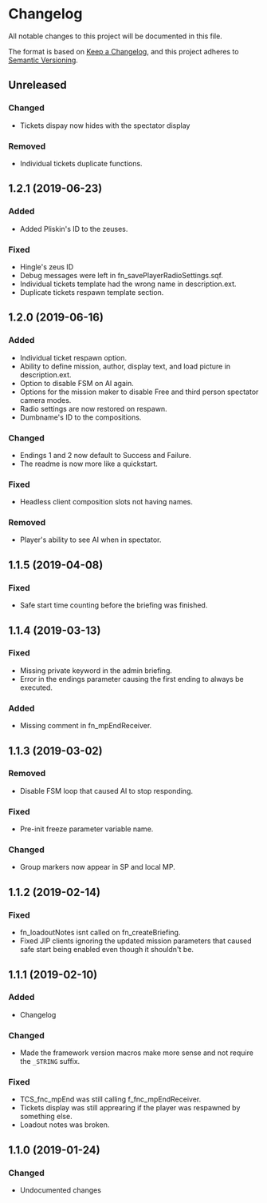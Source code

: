 # Changelog
All notable changes to this project will be documented in this file.

The format is based on [Keep a Changelog](https://keepachangelog.com/en/1.0.0/),
and this project adheres to [Semantic Versioning](https://semver.org/spec/v2.0.0.html).

## Unreleased
### Changed
* Tickets dispay now hides with the spectator display

### Removed
* Individual tickets duplicate functions.

## 1.2.1 (2019-06-23)
### Added
* Added Pliskin's ID to the zeuses.

### Fixed
* Hingle's zeus ID
* Debug messages were left in fn_savePlayerRadioSettings.sqf.
* Individual tickets template had the wrong name in description.ext.
* Duplicate tickets respawn template section.

## 1.2.0 (2019-06-16)
### Added
* Individual ticket respawn option.
* Ability to define mission, author, display text, and load picture in description.ext.
* Option to disable FSM on AI again.
* Options for the mission maker to disable Free and third person spectator camera modes.
* Radio settings are now restored on respawn.
* Dumbname's ID to the compositions.

### Changed
* Endings 1 and 2 now default to Success and Failure.
* The readme is now more like a quickstart.

### Fixed
* Headless client composition slots not having names.

### Removed
* Player's ability to see AI when in spectator.

## 1.1.5 (2019-04-08)
### Fixed
* Safe start time counting before the briefing was finished.

## 1.1.4 (2019-03-13)
### Fixed
* Missing private keyword in the admin briefing.
* Error in the endings parameter causing the first ending to always be executed.

### Added
* Missing comment in fn_mpEndReceiver.

## 1.1.3 (2019-03-02)
### Removed
* Disable FSM loop that caused AI to stop responding.

### Fixed
* Pre-init freeze parameter variable name.

### Changed
* Group markers now appear in SP and local MP.

## 1.1.2 (2019-02-14)
### Fixed
* fn_loadoutNotes isnt called on fn_createBriefing.
* Fixed JIP clients ignoring the updated mission parameters that caused safe start being enabled even though it shouldn't be.

## 1.1.1 (2019-02-10)
### Added
* Changelog
### Changed
* Made the framework version macros make more sense and not require the `_STRING` suffix.
### Fixed
* TCS_fnc_mpEnd was still calling f_fnc_mpEndReceiver.
* Tickets display was still apprearing if the player was respawned by something else.
* Loadout notes was broken.


## 1.1.0 (2019-01-24)
### Changed
* Undocumented changes